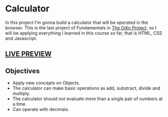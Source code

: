 # Calculator
In this project I'm gonna build a calculator that will be operated in the browser. This is the last project of Fundamentals in [The Odin Project](https://www.theodinproject.com/lessons/foundations-etch-a-sketch), so I will be applying everything I learned in this course so far, that is HTML, CSS and Javascript.

## [LIVE PREVIEW](https://bast1ann.github.io/calculator/)

## Objectives
* Apply new concepts on Objects.
* The calculator can make basic operations as add, substract, divide and multiply.
* The calculator should not evaluate more than a single pair of numbers at a time.
* Can operate with decimals.

